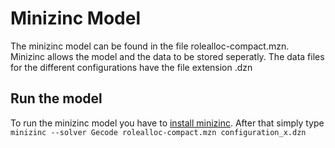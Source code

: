 # Minizinc Model
The minizinc model can be found in the file rolealloc-compact.mzn. Minizinc allows the model and the data to be stored seperatly. The data files for the different configurations have the file extension .dzn
## Run the model
To run the minizinc model you have to [install minizinc](https://www.minizinc.org/). After that simply type
```minizinc --solver Gecode rolealloc-compact.mzn configuration_x.dzn```

